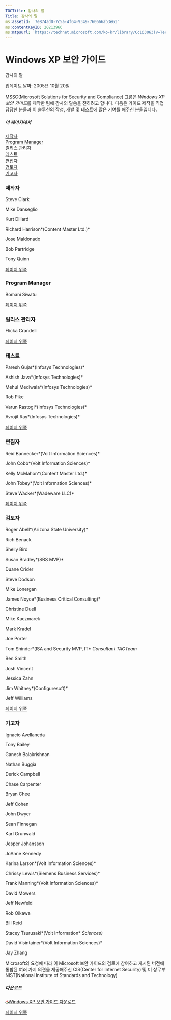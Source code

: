 ```yaml
---
TOCTitle: 감사의 말
Title: 감사의 말
ms:assetid: '7e874ad0-7c5a-4f64-9349-760666ab3e61'
ms:contentKeyID: 20213966
ms:mtpsurl: 'https://technet.microsoft.com/ko-kr/library/Cc163063(v=TechNet.10)'
---
```


Windows XP 보안 가이드
======================

감사의 말

업데이트 날짜: 2005년 10월 20일

MSSC(Microsoft Solutions for Security and Compliance) 그룹은 *Windows XP 보안 가이드*를 제작한 팀에 감사의 말씀을 전하려고 합니다. 다음은 가이드 제작을 직접 담당한 분들과 이 솔루션의 작성, 개발 및 테스트에 많은 기여를 해주신 분들입니다.

##### 이 페이지에서

[](#egaa)[제작자](#egaa)  
[](#efaa)[Program Manager](#efaa)  
[](#eeaa)[릴리스 관리자](#eeaa)  
[](#edaa)[테스트](#edaa)  
[](#ecaa)[편집자](#ecaa)  
[](#ebaa)[검토자](#ebaa)  
[](#eaaa)[기고자](#eaaa)

### 제작자

Steve Clark

Mike Danseglio

Kurt Dillard

Richard Harrison*(Content Master Ltd.)* 

Jose Maldonado

Bob Partridge

Tony Quinn

[](#mainsection)[페이지 위쪽](#mainsection)

### Program Manager

Bomani Siwatu

[](#mainsection)[페이지 위쪽](#mainsection)

### 릴리스 관리자

Flicka Crandell

[](#mainsection)[페이지 위쪽](#mainsection)

### 테스트

Paresh Gujar*(Infosys Technologies)*

Ashish Java*(Infosys Technologies)*

Mehul Mediwala*(Infosys Technologies)*

Rob Pike

Varun Rastogi*(Infosys Technologies)*

Avrojit Ray*(Infosys Technologies)*

[](#mainsection)[페이지 위쪽](#mainsection)

### 편집자

Reid Bannecker*(Volt Information Sciences)*

John Cobb*(Volt Information Sciences)*

Kelly McMahon*(Content Master Ltd.)*

John Tobey*(Volt Information Sciences)*

Steve Wacker*(Wadeware LLC)*

[](#mainsection)[페이지 위쪽](#mainsection)

### 검토자

Roger Abell*(Arizona State University)*

Rich Benack

Shelly Bird

Susan Bradley*(SBS MVP)*

Duane Crider

Steve Dodson

Mike Lonergan

James Noyce*(Business Critical Consulting)*

Christine Duell

Mike Kaczmarek

Mark Kradel

Joe Porter

Tom Shinder*(ISA and Security MVP, IT* 
  *Consultant TACTeam*

Ben Smith

Josh Vincent

Jessica Zahn

Jim Whitney*(Configuresoft)*

Jeff Williams

[](#mainsection)[페이지 위쪽](#mainsection)

### 기고자

Ignacio Avellaneda

Tony Bailey

Ganesh Balakrishnan

Nathan Buggia

Derick Campbell

Chase Carpenter

Bryan Chee

Jeff Cohen

John Dwyer

Sean Finnegan

Karl Grunwald

Jesper Johansson

JoAnne Kennedy

Karina Larson*(Volt Information Sciences)*

Chrissy Lewis*(Siemens Business Services)*

Frank Manning*(Volt Information Sciences)*

David Mowers

Jeff Newfeld

Rob Oikawa

Bill Reid

Stacey Tsurusaki*(Volt Information*
   *Sciences)*

David Visintainer*(Volt Information Sciences)*

Jay Zhang

Microsoft의 요청에 따라 이 Microsoft 보안 가이드의 검토에 참여하고 게시된 버전에 통합된 여러 가지 의견을 제공해주신 CIS(Center for Internet Security) 및 미 상무부 NIST(National Institute of Standards and Technology)

##### 다운로드

[![](images/Cc163063.icon_exe(ko-kr,TechNet.10).gif)Windows XP 보안 가이드 다운로드](http://go.microsoft.com/fwlink/?linkid=14840)

[](#mainsection)[페이지 위쪽](#mainsection)
